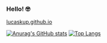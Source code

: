 ### Hello! :nerd_face:

[lucaskup.github.io](https://lucaskup.github.io/)



[![Anurag's GitHub stats](https://github-readme-stats.vercel.app/api?username=lucaskup&theme=github_dark)](https://github.com/anuraghazra/github-readme-stats) [![Top Langs](https://github-readme-stats.vercel.app/api/top-langs/?username=lucaskup&hide=html,CSS&langs_count=8&layout=compact&theme=github_dark)](https://github.com/anuraghazra/github-readme-stats)

<!--
**lucaskup/lucaskup** is a ✨ _special_ ✨ repository because its `README.md` (this file) appears on your GitHub profile.

Here are some ideas to get you started:

- 🔭 I’m currently working on ...
- 🌱 I’m currently learning ...
- 👯 I’m looking to collaborate on ...
- 🤔 I’m looking for help with ...
- 💬 Ask me about ...
- 📫 How to reach me: ...
- 😄 Pronouns: ...
- ⚡ Fun fact: ...
-->
